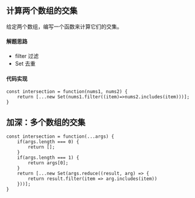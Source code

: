 ## 计算两个数组的交集   
给定两个数组，编写一个函数来计算它们的交集。   
   
#### 解题思路   
- filter 过滤
- Set 去重
   
#### 代码实现
```
const intersection = function(nums1, nums2) {
    return [...new Set(nums1.filter((item)=>nums2.includes(item)))];
}
```
   
## 加深：多个数组的交集
```
const intersection = function(...args) {
    if(args.length === 0) {
        return [];
    }
    if(args.length === 1) {
        return args[0];
    }
    return [...new Set(args.reduce((result, arg) => {
        return result.filter(item => arg.includes(item))
    }))];
}
```

